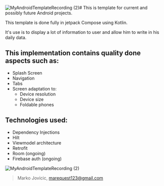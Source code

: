 ![MyAndroidTemplateRecording (2)](https://github.com/marequest/MyAndroidTemplate/assets/38961465/84698f22-806d-4413-bcad-4a499a70ceff)# This is template for current and possibly future Android projects.

This template is done fully in jetpack Compose using Kotlin.

It's use is to display a lot of information to user and allow him to write in his daily data.

## This implementation contains quality done aspects such as:
  - Splash Screen
  - Navigation
  - Tabs
  - Screen adaptation to:
      - Device resolution
      - Device size
      - Foldable phones

## Technologies used:
- Dependency Injections
- Hilt
- Viewmodel architecture
- Retrofit
- Room (ongoing)
- Firebase auth (ongoing)

  
![MyAndroidTemplateRecording (2)](https://github.com/marequest/MyAndroidTemplate/assets/38961465/9dce6c4b-e558-4d82-8c64-b4f9915c1e60)

> Marko Jovicic, marequest123@gmail.com
